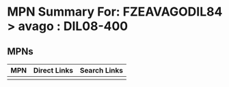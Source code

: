 



# MPN Summary For: FZEAVAGODIL84 > avago : DIL08-400

## MPNs
  

|MPN|Direct Links|Search Links|
| :--- | :--- | :--- |
||||
